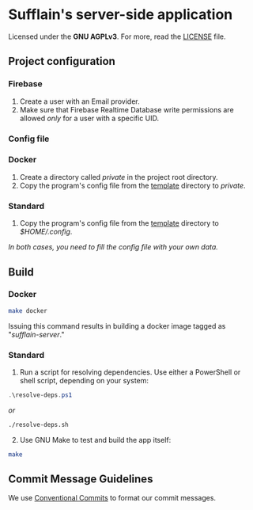 # Sufflain's server-side application

Licensed under the **GNU AGPLv3**. For more, read the [LICENSE](./LICENSE) file.

## Project configuration
### Firebase
1. Create a user with an Email provider.
2. Make sure that Firebase Realtime Database write permissions are allowed *only* for a user with a specific UID.
### Config file
### Docker
1. Create a directory called *private* in the project root directory.
2. Copy the program's config file from the [template](./template) directory to *private*.

### Standard
1. Copy the program's config file from the [template](./template) directory to *$HOME/.config*.

*In both cases, you need to fill the config file with your own data.*

## Build
### Docker
```bash
make docker
```

Issuing this command results in building a docker image tagged as "*sufflain-server*."

### Standard
1. Run a script for resolving dependencies. Use either a PowerShell or shell script, depending on your system:
```powershell
.\resolve-deps.ps1
```
*or*
```sh
./resolve-deps.sh
```
2. Use GNU Make to test and build the app itself:
```sh
make
```

## Commit Message Guidelines
We use [Conventional Commits](https://www.conventionalcommits.org/en/v1.0.0/) to format our commit
messages.